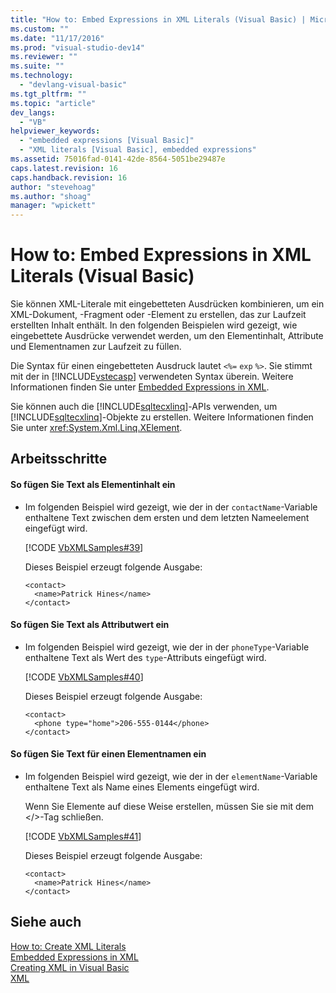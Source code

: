 ```yaml
---
title: "How to: Embed Expressions in XML Literals (Visual Basic) | Microsoft Docs"
ms.custom: ""
ms.date: "11/17/2016"
ms.prod: "visual-studio-dev14"
ms.reviewer: ""
ms.suite: ""
ms.technology: 
  - "devlang-visual-basic"
ms.tgt_pltfrm: ""
ms.topic: "article"
dev_langs: 
  - "VB"
helpviewer_keywords: 
  - "embedded expressions [Visual Basic]"
  - "XML literals [Visual Basic], embedded expressions"
ms.assetid: 75016fad-0141-42de-8564-5051be29487e
caps.latest.revision: 16
caps.handback.revision: 16
author: "stevehoag"
ms.author: "shoag"
manager: "wpickett"
---
```

# How to: Embed Expressions in XML Literals (Visual Basic)
Sie können XML\-Literale mit eingebetteten Ausdrücken kombinieren, um ein XML\-Dokument, \-Fragment oder \-Element zu erstellen, das zur Laufzeit erstellten Inhalt enthält.  In den folgenden Beispielen wird gezeigt, wie eingebettete Ausdrücke verwendet werden, um den Elementinhalt, Attribute und Elementnamen zur Laufzeit zu füllen.  
  
 Die Syntax für einen eingebetteten Ausdruck lautet `<%=` `exp` `%>`. Sie stimmt mit der in [!INCLUDE[vstecasp](../../../../csharp/language-reference/preprocessor-directives/includes/vstecasp_md.md)] verwendeten Syntax überein. Weitere Informationen finden Sie unter [Embedded Expressions in XML](../../../../visual-basic/programming-guide/language-features/xml/embedded-expressions-in-xml.md).  
  
 Sie können auch die [!INCLUDE[sqltecxlinq](../../../../csharp/programming-guide/concepts/linq/includes/sqltecxlinq_md.md)]\-APIs verwenden, um [!INCLUDE[sqltecxlinq](../../../../csharp/programming-guide/concepts/linq/includes/sqltecxlinq_md.md)]\-Objekte zu erstellen.  Weitere Informationen finden Sie unter <xref:System.Xml.Linq.XElement>.  
  
## Arbeitsschritte  
  
#### So fügen Sie Text als Elementinhalt ein  
  
-   Im folgenden Beispiel wird gezeigt, wie der in der `contactName`\-Variable enthaltene Text zwischen dem ersten und dem letzten Nameelement eingefügt wird.  
  
     [!CODE [VbXMLSamples#39](../CodeSnippet/VS_Snippets_VBCSharp/VbXMLSamples#39)]  
  
     Dieses Beispiel erzeugt folgende Ausgabe:  
  
    ```  
    <contact>  
      <name>Patrick Hines</name>  
    </contact>  
    ```  
  
#### So fügen Sie Text als Attributwert ein  
  
-   Im folgenden Beispiel wird gezeigt, wie der in der `phoneType`\-Variable enthaltene Text als Wert des `type`\-Attributs eingefügt wird.  
  
     [!CODE [VbXMLSamples#40](../CodeSnippet/VS_Snippets_VBCSharp/VbXMLSamples#40)]  
  
     Dieses Beispiel erzeugt folgende Ausgabe:  
  
    ```  
    <contact>  
      <phone type="home">206-555-0144</phone>  
    </contact>  
    ```  
  
#### So fügen Sie Text für einen Elementnamen ein  
  
-   Im folgenden Beispiel wird gezeigt, wie der in der `elementName`\-Variable enthaltene Text als Name eines Elements eingefügt wird.  
  
     Wenn Sie Elemente auf diese Weise erstellen, müssen Sie sie mit dem \<\/\>\-Tag schließen.  
  
     [!CODE [VbXMLSamples#41](../CodeSnippet/VS_Snippets_VBCSharp/VbXMLSamples#41)]  
  
     Dieses Beispiel erzeugt folgende Ausgabe:  
  
    ```  
    <contact>  
      <name>Patrick Hines</name>  
    </contact>  
    ```  
  
## Siehe auch  
 [How to: Create XML Literals](../../../../visual-basic/programming-guide/language-features/xml/how-to-create-xml-literals.md)   
 [Embedded Expressions in XML](../../../../visual-basic/programming-guide/language-features/xml/embedded-expressions-in-xml.md)   
 [Creating XML in Visual Basic](../../../../visual-basic/programming-guide/language-features/xml/creating-xml.md)   
 [XML](../../../../visual-basic/programming-guide/language-features/xml/index.md)